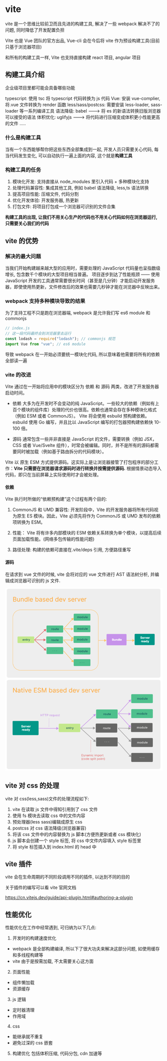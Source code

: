 # vite

vite 是一个思维比较前卫而且先进的构建工具, 解决了一些 webpack 解决不了的问题, 同时降低了开发配置负担

Vite 也是 Vue 团队的官方出品, Vue-cli 会在今后将 vite 作为预设构建工具(目前只基于浏览器项目)

和所有的构建工具一样, Vite 也支持直接构建 react 项目, angular 项目

## 构建工具介绍

企业级项目里都可能会具备哪些功能

typescript: 使用 tsc 将 typescript 代码转换为 js 代码
Vue: 安装 vue-complier, 将.vue 文件转换为 render 函数
less/sass/postcss: 需要安装 less-loader, sass-loader 等一系列编译工具
语法降级: babel ---> 将 es 的新语法转换旧版浏览器可以接受的语法
体积优化: uglifyjs ---> 将代码进行压缩变成体积更小性能更高的文件
.....

### 什么是构建工具

当有一个东西能够帮你把这些东西全部集成到一起, 开发人员只需要关心代码, 每当代码发生变化, 可以自动执行一遍上面的内容, 这个就是**构建工具**

### 构建工具的任务

1. 模块化开发: 支持直接从 node_modules 里引入代码 + 多种模块化支持
2. 处理代码兼容性: 集成其他工具, 例如 babel 语法降级, less,ts 语法转换
3. 提高项目性能: 压缩文件, 代码分割
4. 优化开发体验: 开发服务器, 热更新
5. 打包文件: 将项目打包成一个浏览器可识别的文件合集

**构建工具的出现, 让我们不用关心生产的代码也不用关心代码如何在浏览器运行, 只需要关心我们的代码**

## vite 的优势

### 解决的最大问题

当我们开始构建越来越大型的应用时，需要处理的 JavaScript 代码量也呈指数级增长, 包含数千个模块的大型项目相当普遍。 项目逐步到达了性能瓶颈 —— 使用 JavaScript 开发的工具通常需要很长时间（甚至是几分钟）才能启动开发服务器，即使使用热更新，文件修改后的效果也需要几秒钟才能在浏览器中反映出来。

### webpack 支持多种模块导致的结果

为了支持工程不只是跑在浏览器端, webpack 是允许我们写 es6 module 和 commonjs

```js
// index.js
// 这一段代码最终会到浏览器里去运行
const lodash = require("lodash"); // commonjs 规范
import Vue from "vue"; // es6 module
```

导致 webpack 在一开始必须要统一模块化代码, 所以意味着他需要将所有的依赖全部读一遍

### vite 的改进

Vite 通过在一开始将应用中的模块区分为 依赖 和 源码 两类，改进了开发服务器启动时间。

- 依赖 大多为在开发时不会变动的纯 JavaScript。一些较大的依赖（例如有上百个模块的组件库）处理的代价也很高。依赖也通常会存在多种模块化格式（例如 ESM 或者 CommonJS）。
  Vite 将会使用 esbuild 预构建依赖。esbuild 使用 Go 编写，并且比以 JavaScript 编写的打包器预构建依赖快 10-100 倍。

- 源码 通常包含一些并非直接是 JavaScript 的文件，需要转换（例如 JSX，CSS 或者 Vue/Svelte 组件），时常会被编辑。同时，并不是所有的源码都需要同时被加载（例如基于路由拆分的代码模块）。

Vite 以 原生 ESM 方式提供源码。这实际上是让浏览器接管了打包程序的部分工作：**Vite 只需要在浏览器请求源码时进行转换并按需提供源码.** 根据情景动态导入代码，即只在当前屏幕上实际使用时才会被处理。

#### 依赖

Vite 执行时所做的“依赖预构建”这个过程有两个目的:

1. CommonJS 和 UMD 兼容性: 开发阶段中，Vite 的开发服务器将所有代码视为原生 ES 模块。因此，Vite 必须先将作为 CommonJS 或 UMD 发布的依赖项转换为 ESM。

2. 性能： Vite 将有许多内部模块的 ESM 依赖关系转换为单个模块，以提高后续页面加载性能。(网络多包传输的性能问题)

3. 路径处理: 构建的依赖可直接在.vite/deps 引用, 方便路径重写

#### 源码

在请求到 vue 文件的时候, vite 会将对应的 vue 文件进行 AST 语法树分析, 并编辑成浏览器可识别的 js 文件.

![image](../../.vuepress/public/images/vite/1.png)

## vite 对 css 的处理

vite 对 css(less,sass)文件的处理流程如下:

1. vite 在读取 js 文件中得知引用到了 css 文件
2. 使用 fs 模块去读取 css 中的文件内容
3. 预处理器(less sass)编辑成原生 css
4. postcss 对 css 语法降级(浏览器兼容)
5. 将该 css 文件中的内容替换为 js 脚本(方便热更新或者 css 模块化)
6. js 脚本会创建一个 style 标签, 将 css 中文件内容填入 style 标签里
7. 将 style 标签插入到 index.html 的 head 中

## vite 插件

vite 会在生命周期的不同阶段调用不同的插件, 以达到不同的目的

关于插件的编写可以看 vite 官网文档

https://cn.vitejs.dev/guide/api-plugin.html#authoring-a-plugin

## 性能优化

性能优化在工作中经常遇到, 可归纳为以下几点:

1. 开发时的构建速度优化

- webpack 是全部构建编译, 所以下了很大功夫来解决这部分问题, 如使用缓存和多线程构建等
- vite 由于是按需加载, 不太需要关心这方面

2. 页面性能

- 组件懒加载
- 资源缓存

3. js 逻辑

- 定时器清理
- 作用域

4. css

- 能继承就不重复
- 避免过深的 css 嵌套

5. 构建优化
   包括体积压缩, 代码分包, cdn 加速等
